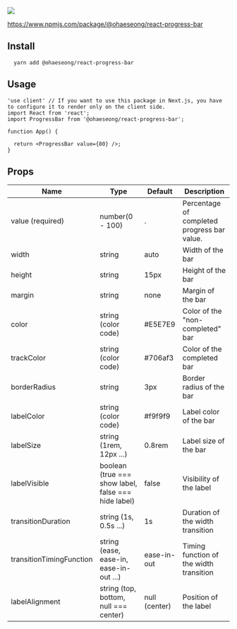 ![](https://images.velog.io/images/alskt0419/post/7517c720-e26c-4b7c-82f0-c16fb1652ea2/progress_preview.gif)

https://www.npmjs.com/package/@ohaeseong/react-progress-bar

## Install

```
  yarn add @ohaeseong/react-progress-bar
```

## Usage

```
'use client' // If you want to use this package in Next.js, you have to configure it to render only on the client side.
import React from 'react';
import ProgressBar from '@ohaeseong/react-progress-bar';

function App() {

  return <ProgressBar value={80} />;
}

```

## Props

| Name                     | Type                                                | Default       | Description                                 |
| ------------------------ | --------------------------------------------------- | ------------- | ------------------------------------------- |
| value (required)         | number(0 - 100)                                     | .             | Percentage of completed progress bar value. |
| width                    | string                                              | auto          | Width of the bar                            |
| height                   | string                                              | 15px          | Height of the bar                           |
| margin                   | string                                              | none          | Margin of the bar                           |
| color                    | string (color code)                                 | #E5E7E9       | Color of the "non-completed" bar            |
| trackColor               | string (color code)                                 | #706af3       | Color of the completed bar                  |
| borderRadius             | string                                              | 3px           | Border radius of the bar                    |
| labelColor               | string (color code)                                 | #f9f9f9       | Label color of the bar                      |
| labelSize                | string (1rem, 12px ...)                             | 0.8rem        | Label size of the bar                       |
| labelVisible             | boolean (true === show label, false === hide label) | false         | Visibility of the label                     |
| transitionDuration       | string (1s, 0.5s ...)                               | 1s            | Duration of the width transition            |
| transitionTimingFunction | string (ease, ease-in, ease-in-out ...)             | ease-in-out   | Timing function of the width transition     |
| labelAlignment           | string (top, bottom, null === center)               | null (center) | Position of the label                       |
